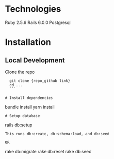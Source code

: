 # Technologies
Ruby 2.5.6
Rails 6.0.0
Postgresql

# Installation
  ## Local Development
  
  Clone the repo
  ```
    git clone {repo_github link}
    cd ...
    ```

# Install dependencies
  ```
  bundle install
  yarn install
```
# Setup database
  ```
  rails db:setup
  ```
  This runs db:create, db:schema:load, and db:seed
  
  OR
  
  ```
  rake db:migrate
  rake db:reset
  rake db:seed
```
